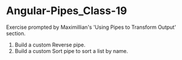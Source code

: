 # Angular-Pipes_Class-19
<p> Exercise prompted by Maximillian's 'Using Pipes to Transform Output' section. </p>
<ol>
<li>
Build a custom Reverse pipe.
</li>
<li>
Build a custom Sort pipe to sort a list by name.
</li>
</ol>
